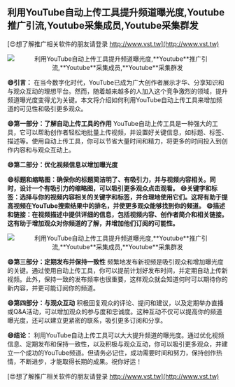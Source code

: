 ## **利用YouTube自动上传工具提升频道曝光度,**Youtube**推广引流,**Youtube**采集成员,**Youtube**采集群发**

[😍想了解推广相关软件的朋友请登录 http://www.vst.tw](http://www.vst.tw)

 <center><img src="https://vst.tw/MP4/tuiguang/png/1.png" alt="利用YouTube自动上传工具提升频道曝光度,**Youtube**推广引流,**Youtube**采集成员,**Youtube**采集群发"></center>

**😄引言：**
在当今数字化时代，YouTube已成为广大创作者展示才华、分享知识和与观众互动的理想平台。然而，随着越来越多的人加入这个竞争激烈的领域，提升频道曝光度变得尤为关键。本文将介绍如何利用YouTube自动上传工具来增加频道的可见性和吸引更多观众。

**😄第一部分：了解自动上传工具的作用**
YouTube自动上传工具是一种强大的工具，它可以帮助创作者轻松地批量上传视频，并设置好关键信息，如标题、标签、描述等。使用自动上传工具，你可以节省大量时间和精力，将更多的时间投入到创作内容和与观众互动上。

**😄第二部分：优化视频信息以增加曝光度**

**😄标题和缩略图：确保你的标题简洁明了、有吸引力，并与视频内容相关。同时，设计一个有吸引力的缩略图，可以吸引更多观众点击观看。**
**😄关键字和标签：选择与你的视频内容相关的关键字和标签，并合理地使用它们。这将有助于提高视频在YouTube搜索结果中的排名，并使更多观众能够找到你的频道。**
**😄描述和链接：在视频描述中提供详细的信息，包括视频内容、创作者简介和相关链接。这有助于增加观众对你频道的了解，并增加他们订阅的可能性。**

 <center><img src="https://vst.tw/MP4/tuiguang/png/5.png" alt="利用YouTube自动上传工具提升频道曝光度,**Youtube**推广引流,**Youtube**采集成员,**Youtube**采集群发"></center>

**😄第三部分：定期发布并保持一致性**
频繁地发布新视频是吸引观众和增加曝光度的关键。通过使用自动上传工具，你可以提前计划好发布时间，并定期自动上传新视频。此外，保持一致的发布频率也很重要，这样观众就会知道何时可以期待你的新内容，并更可能订阅你的频道。

**😄第四部分：与观众互动**
积极回复观众的评论、提问和建议，以及定期举办直播或Q&A活动，可以增加观众的参与度和忠诚度。这种互动不仅可以提高你的频道曝光度，还可以建立更紧密的联系，吸引更多订阅和分享。

**😄结论：**
利用YouTube自动上传工具可以大大提升频道的曝光度。通过优化视频信息、定期发布和保持一致性，以及积极与观众互动，你可以吸引更多观众，并建立一个成功的YouTube频道。但请务必记住，成功需要时间和努力，保持创作热情，不断进步，才能取得长期的成果。祝你好运！

[😍想了解推广相关软件的朋友请登录 http://www.vst.tw](http://www.vst.tw)



